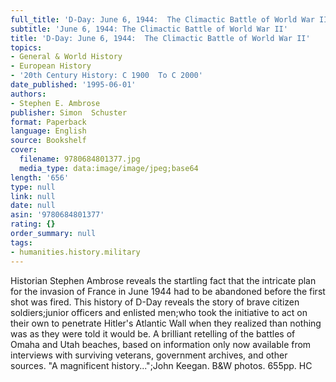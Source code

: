 ```yaml
---
full_title: 'D-Day: June 6, 1944:  The Climactic Battle of World War II'
subtitle: 'June 6, 1944: The Climactic Battle of World War II'
title: 'D-Day: June 6, 1944:  The Climactic Battle of World War II'
topics:
- General & World History
- European History
- '20th Century History: C 1900  To C 2000'
date_published: '1995-06-01'
authors:
- Stephen E. Ambrose
publisher: Simon  Schuster
format: Paperback
language: English
source: Bookshelf
cover:
  filename: 9780684801377.jpg
  media_type: data:image/image/jpeg;base64
length: '656'
type: null
link: null
date: null
asin: '9780684801377'
rating: {}
order_summary: null
tags:
- humanities.history.military
---
```

Historian Stephen Ambrose reveals the startling fact that the intricate plan for the invasion of France in June 1944 had to be abandoned before the first shot was fired. This history of D-Day reveals the story of brave citizen soldiers;junior officers and enlisted men;who took the initiative to act on their own to penetrate Hitler's Atlantic Wall when they realized than nothing was as they were told it would be. A brilliant retelling of the battles of Omaha and Utah beaches, based on information only now available from interviews with surviving veterans, government archives, and other sources. "A magnificent history...";John Keegan. B&W photos. 655pp. HC

